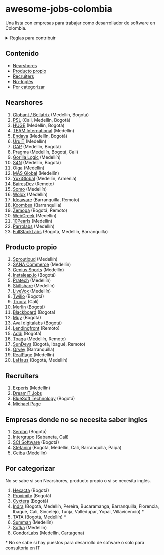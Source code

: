 # awesome-jobs-colombia
Una lista con empresas para trabajar como desarrollador de software en Colombia.

<details>
  <summary>Reglas para contribuir</summary>
  
  ## Reglas 
  1. Si la empresa desarrolla principalmente para otras compañías, se debe colocar en categoría "Nearshore" (nearshore para esta lista se puede tomar como sinónimo de "outsourcing" o "agencia")
  2. Sólo agregar empresas con página de Careers o en su defecto con vacantes posteadas regularmente por LinkedIn. Esto se hace con el fin de mantener en este listado empresas que esten contratando regularmente, así se mantendrá vigente por más tiempo y es más útil para los devs que la visiten.
 3. Los PRs se pueden realizar por medio de "patches" o creando nuevas ramas y haciendo merge request.
 4. Si se tienen dudas respecto a algo por agregar/modificar se puede crear un issue. O hacer directamente el cambio + PR; dentro del PR se discutirá la duda. 
     
</details>

## Contenido

-   [Nearshores](#nearshores)
-   [Producto propio](#producto-propio)
-   [Recruiters](#recruiters)
-   [No-Inglés](#empresas-donde-no-se-necesita-saber-ingles)
-   [Por categorizar](#por-categorizar)

## Nearshores

1. [Globant / Bellatrix](https://www.globant.com/careers) (Medellín, Bogotá)
1. [PSL](https://www.psl.com.co/empleo.html) (Cali, Medellín, Bogotá)
1. [HUGE](https://www.hugeinc.com/careers/jobs) (Medellín, Bogotá)
1. [TEAM International](https://www.teaminternational.com/careers/) (Medellín)
1. [Endava](https://careers.endava.com/en) (Medellín, Bogotá)
1. [UruIT](https://uruit.com/careers) (Medellín)
1. [GAP](https://www.growthaccelerationpartners.com/careers/job-listings/) (Medellín, Bogotá)
1. [Pragma](https://www.pragma.com.co/trabaja-con-nosotros) (Medellín, Bogotá, Cali)
1. [Gorilla Logic](https://gorillalogic.secure.force.com/Careers) (Medellín)
1. [S4N](https://jobs.lever.co/s4n) (Medellín, Bogotá)
1. [Oiga](https://oiga.com/unete-a-nosotros/) (Medellín)
1. [MAS Global](https://masglobalconsulting.applytojob.com/) (Medellín)
1. [YuxiGlobal](https://www.yuxiglobal.com/careers) (Medellín, Armenia)
1. [BairesDev](https://www.bairesdev.com/careers/) (Remoto)
1. [Somo](https://www.somoglobal.com/career/) (Medellín)
1. [Wolox](https://wolox.recruitee.com/) (Medellín)
1. [Ideaware](https://ideaware.co/careers/) (Barranquilla, Remoto)
1. [Koombea](https://www.koombea.com/careers/#positions-list) (Barranquilla)
1. [Zemoga](https://www.zemoga.com/jobs) (Bogotá, Remoto)
1. [WebCreek](https://webcreek.com/en/careers/) (Medellín)
1. [10Pearls](https://10pearls.com/join-our-team/) (Medellín)
1. [Parrolabs](https://www.parrolabs.com/careers/) (Medellín)
1. [FullStackLabs](https://apply.workable.com/fullstack-labs/) (Bogotá, Medellín, Barranquilla)

## Producto propio

1. [Sproutloud](https://sproutloud.applytojob.com/apply) (Medellín)
1. [SANA Commerce](https://www.sana-commerce.com/careers/) (Medellín)
1. [Genius Sports](https://geniussports.gr8people.com/index.gp?method=cappportal.showPortalSearch&sysLayoutID=123) (Medellín)
1. [Instaleap.io](https://instaleap.io/careers) (Bogotá)
1. [Pratech](https://www.pratechgroup.com/trabaja-en-pratech/) (Medellín)
1. [Skillshare](https://jobs.lever.co/skillshare?location=Medell%C3%ADn) (Medellín)
1. [LiveVox](https://jobs.jobvite.com/livevox/search?l=CO-MD+-+COL-HQ-Medellin&c=) (Medellín)
1. [Twilio](https://www.twilio.com/company/jobs) (Bogotá)
1. [Truora](https://www.truora.com/careers-spanish) (Cali)
1. [Merlin](https://merlinjobs.com/work-with-merlin) (Bogotá)
1. [Blackboard](https://co.linkedin.com/jobs/blackboard-empleos?position=1&pageNum=0) (Bogota)
1. [Muy](https://home.muy.com.co/#/trabajaconnosotros) (Bogotá)
1. [Aval digitalabs](https://www.linkedin.com/company/avaldigitallabs/) (Bogotá)
1. [Lendingfront](https://angel.co/company/lendingfront/jobs) (Remoto)
1. [Addi](https://jobs.lever.co/addi) (Bogotá)
1. [Tpaga](https://tpaga.co/trabaja-con-nosotros/) (Medellín, Remoto)
1. [SunDevs](https://sundevs.com/careers/) (Bogotá, Ibagué, Remoto)
1. [Qrvey](https://qrvey.com/careers) (Barranquilla)
1. [RealPage](https://careers-realpage.icims.com/jobs/search?ss=1&searchRelation=keyword_all&searchCompany=1145) (Medellín)
1. [LaHaus](https://apply.workable.com/lahaus/) (Bogotá, Medellín)

## Recruiters

1. [Experis](https://www.manpower.com/ManpowerUSA/home/!ut/p/z1/04_Sj9CPykssy0xPLMnMz0vMAfIjo8ziTfw9zDw9nA18LFyDjAwczTwDjYw9jIydPY31w_Wj9KOASgxwAEcD_YLsbEUAylnE_Q!!/dz/d5/L0lDUmlTUSEhL3dHa0FKRnNBLzROV3FpQSEhL2VuX1VT/) (Medellín)
1. [DreamIT Jobs](https://dreamitjobs.net/)
1. [BlueSoft Technology](http://www.bluesoft.com.co/html/oportunidades.html) (Bogotá)
1. [Michael Page](https://www.michaelpage.com.co/job-search)

## Empresas donde no se necesita saber ingles

1. [Serdan](http://ofertaslaborales.serdan.com.co/?O=Index.Ofertas) (Bogotá)
1. [Intergrupo](http://www.intergrupo.com/en/vacancies/) (Sabaneta, Cali)
1. [SCI Software](https://www.linkedin.com/in/sci-software-development-sas-252718b4/detail/recent-activity/shares/) (Bogotá)
1. [Stefanini](https://stefanini.com/en/careers) (Bogotá, Medellin, Cali, Barranquilla,  Paipa)
1. [Ceiba](https://www.linkedin.com/company/ceiba-software-house/jobs/) (Medellin)

## Por categorizar
No se sabe si son Nearshores, producto propio o si se necesita inglés.

1. [Hexacta](http://careers.hexacta.com/) (Bogotá)
1. [Proximity](https://www.proximity.com.co/equipo-unete) (Bogotá)
1. [Cyxtera](https://usr57.dayforcehcm.com/CandidatePortal/en-US/cyxtera/) (Bogotá)
1. [Indra](https://www.indracompany.com/es/trabajar-indra-2) (Bogotá, Medellín, Pereira, Bucaramanga, Barranquilla, Florencia, Ibagué, Cali, Sincelejo, Tunja, Valledupar, Yopal, Villavicencio) *
1. [TATA](https://ibegin.tcs.com/iBegin/) (Bogotá, Medellín) *
1. [Summan](https://www.summan.com/empleos/) (Medellín)
1. [Sofka](https://www.sofka.com.co/es/trabaja_con_nosotros_registro/) (Medellín)
1. [CondorLabs](https://condorlabs.io/hiring) (Medellín, Cartagena)

\* No se sabe si hay puestos para desarrollo de sofware o solo para consultoria en IT
